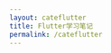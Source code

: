 ```yaml
---
layout: cateflutter
title: Flutter学习笔记
permalink: /cateflutter
---
```


<div id="archives">
  
</div>